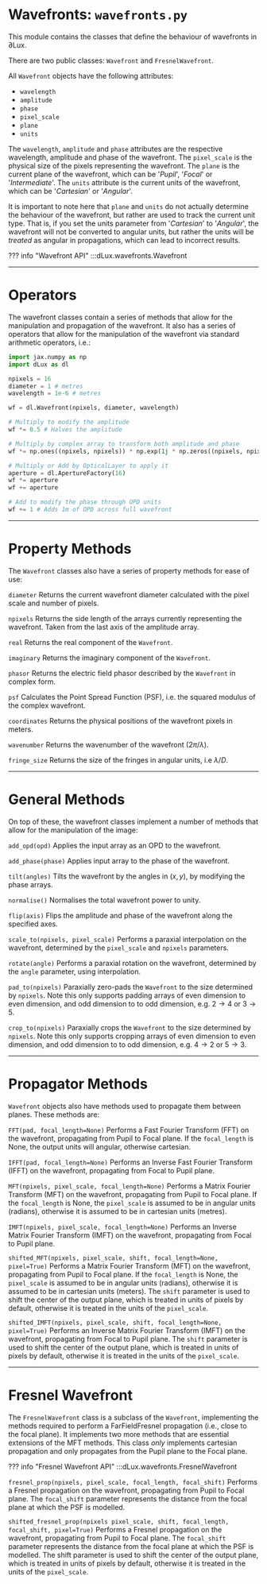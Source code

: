 # Wavefronts: `wavefronts.py`

This module contains the classes that define the behaviour of wavefronts in ∂Lux.

There are two public classes: `Wavefront` and `FresnelWavefront`.

All `Wavefront` objects have the following attributes:

- `wavelength`
- `amplitude`
- `phase`
- `pixel_scale`
- `plane`
- `units`

The `wavelength`, `amplitude` and `phase` attributes are the respective wavelength, amplitude and phase of the wavefront. The `pixel_scale` is the physical size of the pixels representing the wavefront. The `plane` is the current plane of the wavefront, which can be '_Pupil_', '_Focal_' or '_Intermediate_'. The `units` attribute is the current units of the wavefront, which can be '_Cartesian_' or '_Angular_'.

It is important to note here that `plane` and `units` do not actually determine the behaviour of the wavefront, but rather are used to track the current unit type. That is, if you set the units parameter from '_Cartesian_' to '_Angular_', the wavefront will not be converted to angular units, but rather the units will be _treated_ as angular in propagations, which can lead to incorrect results.

??? info "Wavefront API"
    :::dLux.wavefronts.Wavefront

---

# Operators

The wavefront classes contain a series of methods that allow for the manipulation and propagation of the wavefront. It also has a series of operators that allow for the manipulation of the wavefront via standard arithmetic operators, i.e.:

```python
import jax.numpy as np
import dLux as dl

npixels = 16
diameter = 1 # metres
wavelength = 1e-6 # metres

wf = dl.Wavefront(npixels, diameter, wavelength)

# Multiply to modify the amplitude
wf *= 0.5 # Halves the amplitude

# Multiply by complex array to transform both amplitude and phase
wf *= np.ones((npixels, npixels)) * np.exp(1j * np.zeros((npixels, npixels)))

# Multiply or Add by OpticalLayer to apply it
aperture = dl.ApertureFactory(16)
wf *= aperture
wf += aperture

# Add to modify the phase through OPD units
wf += 1 # Adds 1m of OPD across full wavefront
```

---

# Property Methods

The `Wavefront` classes also have a series of property methods for ease of use:

`diameter` Returns the current wavefront diameter calculated with the pixel scale
and number of pixels.

`npixels` Returns the side length of the arrays currently representing the
wavefront. Taken from the last axis of the amplitude array.

`real` Returns the real component of the `Wavefront`.

`imaginary` Returns the imaginary component of the `Wavefront`.

`phasor` Returns the electric field phasor described by the `Wavefront` in complex form.

`psf` Calculates the Point Spread Function (PSF), i.e. the squared modulus
of the complex wavefront.

`coordinates` Returns the physical positions of the wavefront pixels in meters.

`wavenumber` Returns the wavenumber of the wavefront ($2\pi/\lambda$).

`fringe_size` Returns the size of the fringes in angular units, i.e $\lambda/D$.

---

# General Methods

On top of these, the wavefront classes implement a number of methods that allow for the
manipulation of the image:

`add_opd(opd)` Applies the input array as an OPD to the wavefront.

`add_phase(phase)` Applies input array to the phase of the wavefront.

`tilt(angles)` Tilts the wavefront by the angles in $(x, y)$, by modifying the phase arrays.

`normalise()` Normalises the total wavefront power to unity.

`flip(axis)` Flips the amplitude and phase of the wavefront along the specified axes.

`scale_to(npixels, pixel_scale)` Performs a paraxial interpolation on the wavefront, determined by the `pixel_scale` and `npixels` parameters.

`rotate(angle)` Performs a paraxial rotation on the wavefront, determined by the `angle` parameter, using interpolation.

`pad_to(npixels)` Paraxially zero-pads the `Wavefront` to the size determined by `npixels`. Note this only supports padding arrays of even dimension to even dimension, and odd dimension to to odd dimension, e.g. $2 \rightarrow 4$ or $3 \rightarrow 5$.

`crop_to(npixels)` Paraxially crops the `Wavefront` to the size determined by `npixels`. Note this only supports cropping arrays of even dimension to even dimension, and odd dimension to to odd dimension, e.g. $4 \rightarrow 2$ or $5 \rightarrow 3$.

---

# Propagator Methods

`Wavefront` objects also have methods used to propagate them between planes. These
methods are:

`FFT(pad, focal_length=None)` Performs a Fast Fourier Transform (FFT) on the wavefront, propagating from Pupil to Focal plane. If the `focal_length` is None, the output units will angular, otherwise cartesian.

`IFFT(pad, focal_length=None)` Performs an Inverse Fast Fourier Transform (IFFT) on the wavefront, propagating from Focal to Pupil plane.

`MFT(npixels, pixel_scale, focal_length=None)` Performs a Matrix Fourier Transform (MFT) on the wavefront, propagating from Pupil to Focal plane. If the `focal_length` is None, the `pixel_scale` is assumed to be in angular units (radians), otherwise it is assumed to be in cartesian units (metres).

`IMFT(npixels, pixel_scale, focal_length=None)` Performs an Inverse Matrix Fourier Transform (IMFT) on the wavefront, propagating from Focal to Pupil plane.

`shifted_MFT(npixels, pixel_scale, shift, focal_length=None, pixel=True)` Performs a Matrix Fourier Transform (MFT) on the wavefront, propagating from Pupil to Focal plane. If the `focal_length` is None, the `pixel_scale` is assumed to be in angular units (radians), otherwise it is assumed to be in cartesian units (meters). The `shift` parameter is used to shift the center of the output plane, which is treated in units of pixels by default, otherwise it is treated in the units of the `pixel_scale`.

`shifted_IMFT(npixels, pixel_scale, shift, focal_length=None, pixel=True)` Performs an Inverse Matrix Fourier Transform (IMFT) on the wavefront, propagating from Focal to Pupil plane. The `shift` parameter is used to shift the center of the output plane, which is treated in units of pixels by default, otherwise it is treated in the units of the `pixel_scale`.

---

# Fresnel Wavefront

The `FresnelWavefront` class is a subclass of the `Wavefront`, implementing the methods required to perform a FarFieldFresnel propagation (i.e., close to the focal plane). It implements two more methods that are essential extensions of the MFT methods. This class _only_ implements cartesian propagation and only propagates from the Pupil plane to the Focal plane.

??? info "Fresnel Wavefront API"
    :::dLux.wavefronts.FresnelWavefront

`fresnel_prop(npixels, pixel_scale, focal_length, focal_shift)` Performs a Fresnel propagation on the wavefront, propagating from Pupil to Focal plane. The `focal_shift` parameter represents the distance from the focal plane at which the PSF is modelled.

`shifted_fresnel_prop(npixels pixel_scale, shift, focal_length, focal_shift, pixel=True)` Performs a Fresnel propagation on the wavefront, propagating from Pupil to Focal plane. The `focal_shift` parameter represents the distance from the focal plane at which the PSF is modelled. The shift parameter is used to shift the center of the output plane, which is treated in units of pixels by default, otherwise it is treated in the units of the `pixel_scale`.